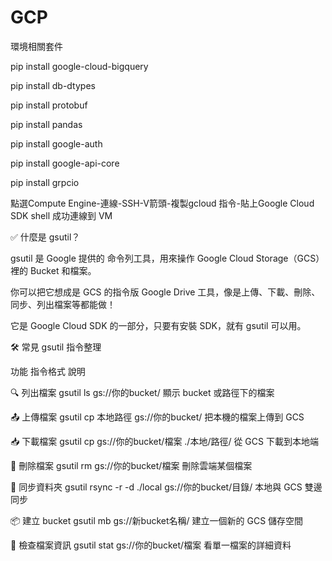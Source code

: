 # GCP

環境相關套件

pip install google-cloud-bigquery

pip install db-dtypes

pip install protobuf

pip install pandas

pip install google-auth

pip install google-api-core

pip install grpcio

點選Compute Engine-連線-SSH-V箭頭-複製gcloud 指令-貼上Google Cloud SDK shell 成功連線到 VM

✅ 什麼是 gsutil？

gsutil 是 Google 提供的 命令列工具，用來操作 Google Cloud Storage（GCS）裡的 Bucket 和檔案。

你可以把它想成是 GCS 的指令版 Google Drive 工具，像是上傳、下載、刪除、同步、列出檔案等都能做！

它是 Google Cloud SDK 的一部分，只要有安裝 SDK，就有 gsutil 可以用。

🛠 常見 gsutil 指令整理

功能	指令格式	說明

🔍 列出檔案	gsutil ls gs://你的bucket/	顯示 bucket 或路徑下的檔案

📤 上傳檔案	gsutil cp 本地路徑 gs://你的bucket/	把本機的檔案上傳到 GCS

📥 下載檔案	gsutil cp gs://你的bucket/檔案 ./本地/路徑/	從 GCS 下載到本地端

🧽 刪除檔案	gsutil rm gs://你的bucket/檔案	刪除雲端某個檔案

📁 同步資料夾	gsutil rsync -r -d ./local gs://你的bucket/目錄/	本地與 GCS 雙邊同步

📦 建立 bucket	gsutil mb gs://新bucket名稱/	建立一個新的 GCS 儲存空間

🧾 檢查檔案資訊	gsutil stat gs://你的bucket/檔案	看單一檔案的詳細資料
